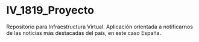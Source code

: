 # IV_1819_Proyecto
Repositorio para Infraestructura Virtual.
Aplicación orientada a notificarnos de las noticias más destacadas del país, en este caso España.
